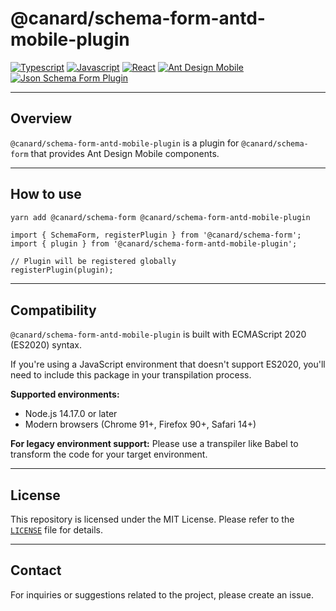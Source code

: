 # @canard/schema-form-antd-mobile-plugin

[![Typescript](https://img.shields.io/badge/typescript-✔-blue.svg)]()
[![Javascript](https://img.shields.io/badge/javascript-✔-yellow.svg)]()
[![React](https://img.shields.io/badge/react-✔-61DAFB.svg)]()
[![Ant Design Mobile](https://img.shields.io/badge/antd-mobile-blue.svg)]()
[![Json Schema Form Plugin](https://img.shields.io/badge/JsonSchemaForm-plugin-pink.svg)]()

---

## Overview

`@canard/schema-form-antd-mobile-plugin` is a plugin for `@canard/schema-form` that provides Ant Design Mobile components.

---

## How to use

```bash
yarn add @canard/schema-form @canard/schema-form-antd-mobile-plugin
```

```tsx
import { SchemaForm, registerPlugin } from '@canard/schema-form';
import { plugin } from '@canard/schema-form-antd-mobile-plugin';

// Plugin will be registered globally
registerPlugin(plugin);
```

---

## Compatibility

`@canard/schema-form-antd-mobile-plugin` is built with ECMAScript 2020 (ES2020) syntax.

If you're using a JavaScript environment that doesn't support ES2020, you'll need to include this package in your transpilation process.

**Supported environments:**

- Node.js 14.17.0 or later
- Modern browsers (Chrome 91+, Firefox 90+, Safari 14+)

**For legacy environment support:**
Please use a transpiler like Babel to transform the code for your target environment.

---

## License

This repository is licensed under the MIT License. Please refer to the [`LICENSE`](./LICENSE) file for details.

---

## Contact

For inquiries or suggestions related to the project, please create an issue.
